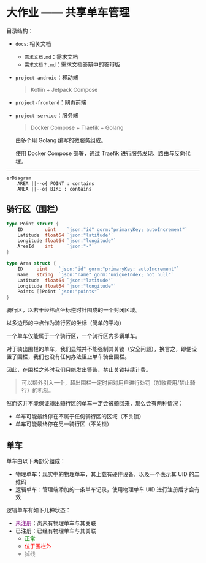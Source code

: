 # 大作业 —— 共享单车管理



目录结构：

- `docs`: 相关文档
    - `需求文档.md`：需求文档
    - `需求文档？.md`：需求文档答辩中的答辩版
- `project-android`：移动端
  
   > Kotlin + Jetpack Compose
   
- `project-frontend`：网页前端
  
- `project-service`：服务端
  
    > Docker Compose + Traefik + Golang
    
    由多个用 Golang 编写的微服务组成。
    
    使用 Docker Compose 部署，通过 Traefik 进行服务发现、路由与反向代理。

---

```mermaid
erDiagram
    AREA ||--o{ POINT : contains
    AREA ||--o{ BIKE : contains

```





## 骑行区（围栏）

```go
type Point struct {
	ID        uint    `json:"id" gorm:"primaryKey; autoIncrement"`
	Latitude  float64 `json:"latitude"`
	Longitude float64 `json:"longitude"`
	AreaId    int     `json:"-"`
}

type Area struct {
	ID     uint    `json:"id" gorm:"primaryKey; autoIncrement"`
	Name   string  `json:"name" gorm:"uniqueIndex; not null"`
	Latitude  float64 `json:"latitude"`
	Longitude float64 `json:"longitude"`
	Points []Point `json:"points"`
}
```

骑行区，以若干经纬点坐标逆时针围成的一个封闭区域。



以多边形的中点作为骑行区的坐标（简单的平均）



一个单车仅能属于一个骑行区，一个骑行区内多辆单车。

对于骑出围栏的单车，我们显然并不能强制其关锁（安全问题），换言之，即便设置了围栏，我们也没有任何办法阻止单车骑出围栏。

因此，在围栏之外时我们只能发出警告、禁止关锁持续计费。

> 可以额外引入一个，超出围栏一定时间对用户进行处罚（加收费用/禁止骑行）的机制。



然而这并不能保证骑出骑行区的单车一定会被骑回来，那么会有两种情况：

- 单车可能最终停在不属于任何骑行区的区域（不关锁）
- 单车可能最终停在另一骑行区（不关锁）







## 单车

单车由以下两部分组成：

- 物理单车：现实中的物理单车，其上载有硬件设备，以及一个表示其 UID 的二维码
- 逻辑单车：管理端添加的一条单车记录，使用物理单车 UID 进行注册后才会有效



逻辑单车有如下几种状态：

- <font color="purple">未注册</font>：尚未有物理单车与其关联
- 已注册：已经有物理单车与其关联
    - <font color="green">正常</font>
    - <font color="red">位于围栏外</font>
    - <font color="gray">掉线</font>



